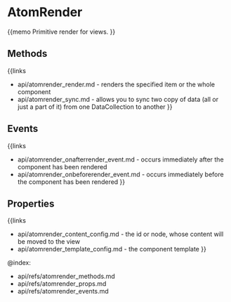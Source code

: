 AtomRender 
=============

{{memo Primitive render for views. }}




Methods
-------

{{links
- api/atomrender_render.md - renders the specified item or the whole component
- api/atomrender_sync.md - allows you to sync two copy of data (all or just a part of it) from one DataCollection to another
}}


Events
------

{{links
- api/atomrender_onafterrender_event.md - occurs immediately after the component has been rendered
- api/atomrender_onbeforerender_event.md - occurs immediately before the component has been rendered
}}


Properties
----------

{{links
- api/atomrender_content_config.md - the id or node, whose content will be moved to the view
- api/atomrender_template_config.md - the component template
}}




@index:
- api/refs/atomrender_methods.md
- api/refs/atomrender_props.md
- api/refs/atomrender_events.md

